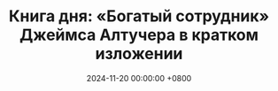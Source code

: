 ---
title: "Книга дня: «Богатый сотрудник» Джеймса Алтучера в кратком изложении"
description: >-
  💼 «Богатый сотрудник» — книга Джеймса Алтучера, которая раскрывает, как строить успешную карьеру и финансовую независимость, оставаясь при этом лояльным и эффективным сотрудником. Автор предлагает нестандартные подходы к работе и личному развитию. Узнайте, как достичь финансового успеха на работе с книгой "Богатый сотрудник" Джеймса Алтучера. Практичные советы по карьере и управлению финансами!
date: 2024-11-20 00:00:00 +0800
categories: [Мышление, Конспекты-книг]
tags:
  [
    богатый-сотрудник,
    джеймс-алтучер,
    финансовый-успех,
    карьерный-рост,
    личные-финансы,
    корпоративная-жизнь,
    создание-богатства,
    саморазвитие,
    стратегии-работы,
    управление-деньгами,
    баланс-работы-жизни,
    финансовая-свобода,
    советы-по-карьере
  ]
image: 
alt: Обложка книги "Богатый сотрудник" Джеймса Алтучера
fallback:
  - 
  - 
---